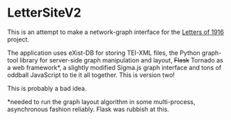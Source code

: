 # LetterSiteV2

This is an attempt to make a network-graph interface for the [Letters of 1916](http://letters1916.ie) project.

The application uses eXist-DB for storing TEI-XML files, the Python graph-tool library for server-side graph manipulation and layout, <del>Flask</del> Tornado as a web framework*, a slightly modified Sigma.js graph interface and tons of oddball JavaScript to tie it all together. This is version two!

This is probably a bad idea.



*needed to run the graph layout algorithm in some multi-process, asynchronous fashion reliably. Flask was rubbish at this.